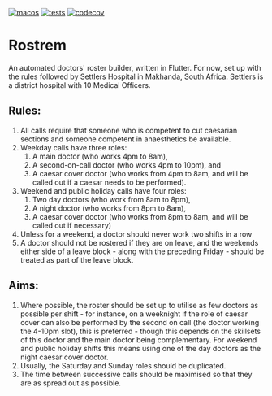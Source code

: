 [![macos](https://github.com/devsticks/rostrem/actions/workflows/macos.yml/badge.svg)](https://github.com/devsticks/rostrem/actions/workflows/macos.yml) [![tests](https://github.com/devsticks/rostrem/actions/workflows/tests.yml/badge.svg)](https://github.com/devsticks/rostrem/actions/workflows/tests.yml) [![codecov](https://codecov.io/github/devsticks/rostrem/graph/badge.svg?token=KTXO3HV7SL)](https://codecov.io/github/devsticks/rostrem)
# Rostrem

An automated doctors' roster builder, written in Flutter. For now, set up with the rules followed by Settlers Hospital in Makhanda, South Africa.
Settlers is a district hospital with 10 Medical Officers.

## Rules:
1. All calls require that someone who is competent to cut caesarian sections and someone competent in anaesthetics be available.
2. Weekday calls have three roles:
   1. A main doctor (who works 4pm to 8am), 
   2. A second-on-call doctor (who works 4pm to 10pm), and 
   3. A caesar cover doctor (who works from 4pm to 8am, and will be called out if a caesar needs to be performed).
3. Weekend and public holiday calls have four roles:
   1. Two day doctors (who work from 8am to 8pm),
   2. A night doctor (who works from 8pm to 8am),
   3. A caesar cover doctor (who works from 8pm to 8am, and will be called out if necessary)
4. Unless for a weekend, a doctor should never work two shifts in a row
5. A doctor should not be rostered if they are on leave, and the weekends either side of a leave block - along with the preceding Friday - should be treated as part of the leave block.

## Aims:
1. Where possible, the roster should be set up to utilise as few doctors as possible per shift - for instance, on a weeknight if the role of caesar cover can also be performed by the second on call (the doctor working the 4-10pm slot), this is preferred - though this depends on the skillsets of this doctor and the main doctor being complementary. For weekend and public holiday shifts this means using one of the day doctors as the night caesar cover doctor.
2. Usually, the Saturday and Sunday roles should be duplicated.
3. The time between successive calls should be maximised so that they are as spread out as possible.